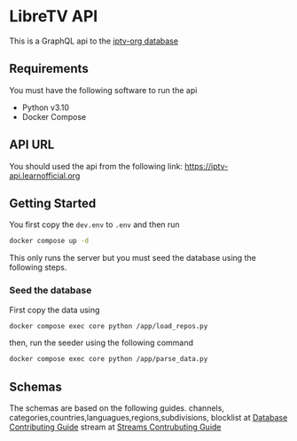# LibreTV API
This is a GraphQL api to the [iptv-org database](https://github.com/iptv-org/database)

## Requirements
You must have the following software to run the api
* Python v3.10
* Docker Compose

## API URL
You should used the api from the following link:
https://iptv-api.learnofficial.org

## Getting Started
You first copy the `dev.env` to `.env` and then run
```bash
docker compose up -d
```
This only runs the server but you must seed the database using
the following steps.

### Seed the database
First copy the data using
```bash
docker compose exec core python /app/load_repos.py
```

then, run the seeder using the following command

```bash
docker compose exec core python /app/parse_data.py
```

## Schemas
The schemas are based on the following guides.
channels, categories,countries,languagues,regions,subdivisions, blocklist at [Database Contributing Guide](https://github.com/iptv-org/database/blob/master/CONTRIBUTING.md)
stream at [Streams Contrubuting Guide](https://github.com/iptv-org/iptv/blob/master/CONTRIBUTING.md)

